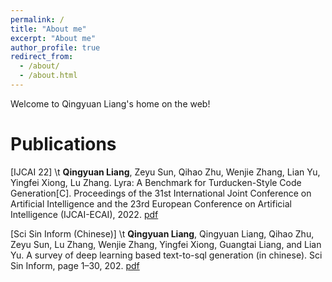```yaml
---
permalink: /
title: "About me"
excerpt: "About me"
author_profile: true
redirect_from: 
  - /about/
  - /about.html
---
```


Welcome to Qingyuan Liang's home on the web!

# Publications

[IJCAI 22] \t **Qingyuan Liang**, Zeyu Sun, Qihao Zhu, Wenjie Zhang, Lian Yu, Yingfei Xiong, Lu Zhang. Lyra: A Benchmark for Turducken-Style Code Generation[C]. Proceedings of the 31st International Joint Conference on Artificial Intelligence and the 23rd European Conference on Artificial Intelligence (IJCAI-ECAI), 2022. [pdf](https://arxiv.org/abs/2108.12144)

[Sci Sin Inform (Chinese)] \t **Qingyuan Liang**, Qingyuan Liang, Qihao Zhu, Zeyu Sun, Lu Zhang, Wenjie Zhang, Yingfei Xiong, Guangtai Liang, and Lian Yu. A survey of deep learning based text-to-sql generation (in chinese). Sci Sin Inform, page 1–30, 202. [pdf](https://doi.org/10.1360/SSI-2021-0316)


